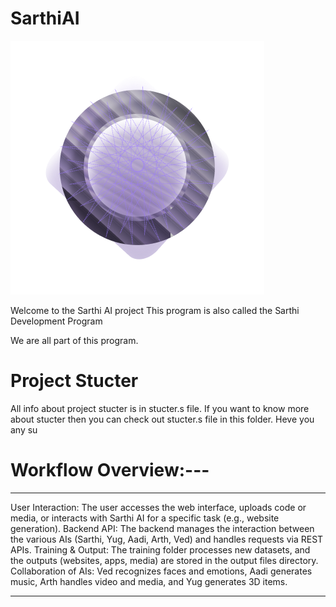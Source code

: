 # SarthiAI



![alt text](pixel@2x.png)


Welcome to the Sarthi AI project This program is also called the Sarthi Development Program

We are all part of this program. 



# Project Stucter

All info about project stucter is in stucter.s file.
If you want to know more about stucter then you can check out stucter.s file in this folder.
Heve you any su



# Workflow Overview:---
---------------------------------
User Interaction: The user accesses the web interface, uploads code or media, or interacts with Sarthi AI for a specific task (e.g., website generation).
Backend API: The backend manages the interaction between the various AIs (Sarthi, Yug, Aadi, Arth, Ved) and handles requests via REST APIs.
Training & Output: The training folder processes new datasets, and the outputs (websites, apps, media) are stored in the output files directory.
Collaboration of AIs: Ved recognizes faces and emotions, Aadi generates music, Arth handles video and media, and Yug generates 3D items.

------------------------------------- 
